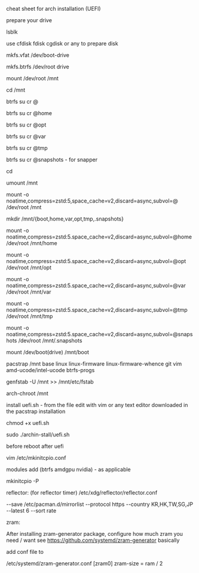 cheat sheet for arch installation (UEFI)

prepare your drive

lsblk

use cfdisk fdisk cgdisk or any to prepare disk

mkfs.vfat /dev/boot-drive

mkfs.btrfs /dev/root drive

mount /dev/root /mnt

cd /mnt

btrfs su cr @

btrfs su cr @home

btrfs su cr @opt

btrfs su cr @var

btrfs su cr @tmp

btrfs su cr @snapshots - for snapper

cd

umount /mnt

mount -o noatime,compress=zstd:5,space_cache=v2,discard=async,subvol=@ /dev/root /mnt

mkdir /mnt/{boot,home,var,opt,tmp,.snapshots}

mount -o noatime,compress=zstd:5.space_cache=v2,discard=async,subvol=@home /dev/root /mnt/home

mount -o noatime,compress=zstd:5.space_cache=v2,discard=async,subvol=@opt /dev/root /mnt/opt

mount -o noatime,compress=zstd:5.space_cache=v2,discard=async,subvol=@var /dev/root /mnt/var

mount -o noatime,compress=zstd:5.space_cache=v2,discard=async,subvol=@tmp /dev/root /mnt/tmp

mount -o noatime,compress=zstd:5.space_cache=v2,discard=async,subvol=@snapshots /dev/root /mnt/.snapshots

mount /dev/boot(drive) /mnt/boot

pacstrap /mnt base linux linux-firmware linux-firmware-whence git vim amd-ucode/intel-ucode btrfs-progs

genfstab -U /mnt >> /mnt/etc/fstab

arch-chroot /mnt

install uefi.sh - from the file edit with vim or any text editor downloaded in the pacstrap installation

chmod +x uefi.sh

sudo ./archin-stall/uefi.sh

before reboot after uefi


vim /etc/mkinitcpio.conf

modules add (btrfs amdgpu nvidia) - as applicable

mkinitcpio -P

reflector: (for reflector timer)
/etc/xdg/reflector/reflector.conf

--save /etc/pacman.d/mirrorlist
--protocol https
--country KR,HK,TW,SG,JP
--latest 6
--sort rate

zram:

After installing zram-generator package, configure how much zram you need / want
see https://github.com/systemd/zram-generator
basically

add conf file to

 /etc/systemd/zram-generator.conf
[zram0]
zram-size = ram / 2






